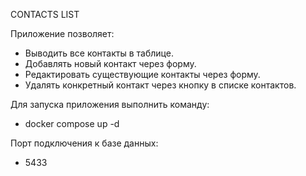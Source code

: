  CONTACTS LIST

Приложение позволяет:
 - Выводить все контакты в таблице.
 - Добавлять новый контакт через форму. 
 - Редактировать существующие контакты через форму.
 - Удалять конкретный контакт через кнопку в списке контактов.

Для запуска приложения выполнить команду:
 - docker compose up -d

Порт подключения к базе данных:
 - 5433